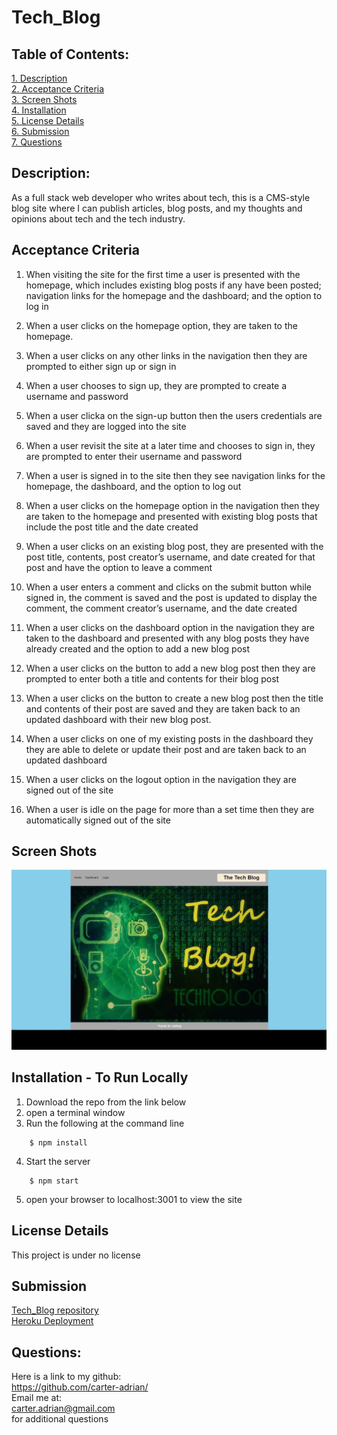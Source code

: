 # Tech_Blog
 ## Table of Contents:  

[1. Description](#Description)  
[2. Acceptance Criteria](#Acceptance-Criteria)  
[3. Screen Shots](#Screen_Shots)  
[4. Installation](#Installation)  
[5. License Details](#License-Details)  
[6. Submission](#Submission)   
[7. Questions](#Questions)  

## Description:  

As a full stack web developer who writes about tech, this is a CMS-style blog site where I can publish articles, blog posts, and my thoughts and opinions about tech and the tech industry.

## Acceptance Criteria  
1. When visiting the site for the first time a user is presented with the homepage, which includes existing blog posts if any have been posted; navigation links for the homepage and the dashboard; and the option to log in  
2. When a user clicks on the homepage option, they are taken to the homepage.  
3. When a user clicks on any other links in the navigation then they are prompted to either sign up or sign in  
4. When a user chooses to sign up, they are prompted to create a username and password  
5. When a user clicka on the sign-up button then the users credentials are saved and they are logged into the site  
6. When a user revisit the site at a later time and chooses to sign in, they are prompted to enter their username and password  
7. When a user is signed in to the site then they see navigation links for the homepage, the dashboard, and the option to log out  
8. When a user clicks on the homepage option in the navigation then they are taken to the homepage and presented with existing blog posts that include the post title and the date created  
9. When a user clicks on an existing blog post, they are presented with the post title, contents, post creator’s username, and date created for that post and have the option to leave a comment  
10. When a user enters a comment and clicks on the submit button while signed in, the comment is saved and the post is updated to display the comment, the comment creator’s username, and the date created  
11. When a user clicks on the dashboard option in the navigation they are taken to the dashboard and presented with any blog posts they have already created and the option to add a new blog post  

12. When a user clicks on the button to add a new blog post then they are prompted to enter both a title and contents for their blog post  
13. When a user clicks on the button to create a new blog post then the title and contents of their post are saved and they are taken back to an updated dashboard with their new blog post.  
14. When a user clicks on one of my existing posts in the dashboard they they are able to delete or update their post and are taken back to an updated dashboard  
15. When a user clicks on the logout option in the navigation they are signed out of the site  
16. When a user is  idle on the page for more than a set time then they are automatically signed out of the site 


## Screen Shots
![Front Page](public/img/Front_Page.jpg)  


## Installation - To Run Locally
1. Download the repo from the link below  
2. open a terminal window  
3. Run the following at the command line
```
    $ npm install
```
4. Start the server
```
    $ npm start
```
5. open your browser to localhost:3001 to view the site


## License Details  
This project is under no license

## Submission  
[Tech_Blog repository](https://github.com/carter-adrian/Tech_Blog)  
[Heroku Deployment](https://techblog79.herokuapp.com/)  

## Questions:  
 Here is a link to my github:  
https://github.com/carter-adrian/  
 Email me at:  
carter.adrian@gmail.com  
for additional questions